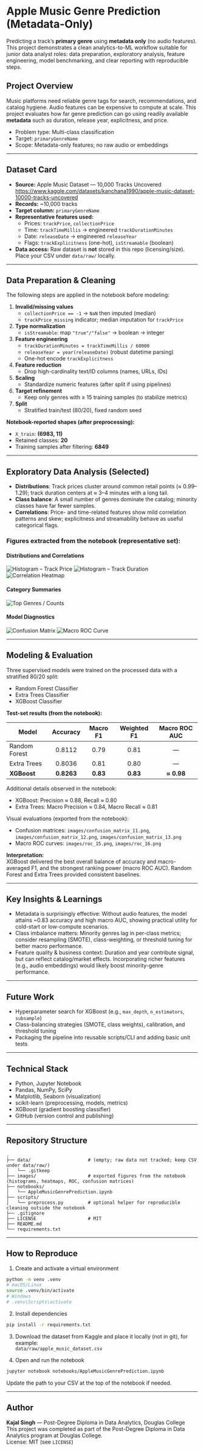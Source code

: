 # Apple Music Genre Prediction (Metadata-Only)

Predicting a track’s **primary genre** using **metadata only** (no audio features). This project demonstrates a clean analytics-to-ML workflow suitable for junior data analyst roles: data preparation, exploratory analysis, feature engineering, model benchmarking, and clear reporting with reproducible steps.

## Project Overview

Music platforms need reliable genre tags for search, recommendations, and catalog hygiene. Audio features can be expensive to compute at scale. This project evaluates how far genre prediction can go using readily available **metadata** such as duration, release year, explicitness, and price.

- Problem type: Multi-class classification  
- Target: `primaryGenreName`  
- Scope: Metadata-only features; no raw audio or embeddings

---

## Dataset Card

- **Source:** Apple Music Dataset — 10,000 Tracks Uncovered  
  https://www.kaggle.com/datasets/kanchana1990/apple-music-dataset-10000-tracks-uncovered
- **Records:** ~10,000 tracks
- **Target column:** `primaryGenreName`
- **Representative features used:**
  - Prices: `trackPrice`, `collectionPrice`
  - Time: `trackTimeMillis` → engineered `trackDurationMinutes`
  - Date: `releaseDate` → engineered `releaseYear`
  - Flags: `trackExplicitness` (one-hot), `isStreamable` (boolean)
- **Data access:** Raw dataset is **not** stored in this repo (licensing/size). Place your CSV under `data/raw/` locally.

---

## Data Preparation & Cleaning

The following steps are applied in the notebook before modeling:

1. **Invalid/missing values**
   - `collectionPrice == -1` → `NaN` then imputed (median)
   - `trackPrice_missing` indicator; median imputation for `trackPrice`
2. **Type normalization**
   - `isStreamable`: map `"true"/"false"` → boolean → integer
3. **Feature engineering**
   - `trackDurationMinutes = trackTimeMillis / 60000`
   - `releaseYear = year(releaseDate)` (robust datetime parsing)
   - One-hot encode `trackExplicitness`
4. **Feature reduction**
   - Drop high-cardinality text/ID columns (names, URLs, IDs)
5. **Scaling**
   - Standardize numeric features (after split if using pipelines)
6. **Target refinement**
   - Keep only genres with ≥ 15 training samples (to stabilize metrics)
7. **Split**
   - Stratified train/test (80/20), fixed random seed

**Notebook-reported shapes (after preprocessing):**
- `X_train`: **(6983, 11)**
- Retained classes: **20**
- Training samples after filtering: **6849**

---

## Exploratory Data Analysis (Selected)

- **Distributions**: Track prices cluster around common retail points (≈ $0.99–$1.29); track duration centers at ≈ 3–4 minutes with a long tail.
- **Class balance**: A small number of genres dominate the catalog; minority classes have far fewer samples.
- **Correlations**: Price- and time-related features show mild correlation patterns and skew; explicitness and streamability behave as useful categorical flags.

### Figures extracted from the notebook (representative set):

#### Distributions and Correlations
![Histogram – Track Price](images/histogram_01.png)
![Histogram – Track Duration](images/histogram_02.png)
![Correlation Heatmap](images/heatmap_07.png)

#### Category Summaries
![Top Genres / Counts](images/barplot_03.png)

#### Model Diagnostics
![Confusion Matrix](images/confusion_matrix_11.png)
![Macro ROC Curve](images/roc_15.png)


---

## Modeling & Evaluation

Three supervised models were trained on the processed data with a stratified 80/20 split:

- Random Forest Classifier  
- Extra Trees Classifier  
- XGBoost Classifier

**Test-set results (from the notebook):**

| Model                    | Accuracy | Macro F1 | Weighted F1 | Macro ROC AUC |
|--------------------------|:--------:|:--------:|:-----------:|:-------------:|
| Random Forest            | 0.8112   | 0.79     | 0.81        | —             |
| Extra Trees              | 0.8036   | 0.81     | 0.80        | —             |
| **XGBoost**              | **0.8263** | **0.83** | **0.83**   | **≈ 0.98**    |

Additional details observed in the notebook:
- XGBoost: Precision ≈ 0.88, Recall ≈ 0.80  
- Extra Trees: Macro Precision ≈ 0.84, Macro Recall ≈ 0.81

Visual evaluations (exported from the notebook):
- Confusion matrices: `images/confusion_matrix_11.png`, `images/confusion_matrix_12.png`, `images/confusion_matrix_13.png`
- Macro ROC curves: `images/roc_15.png`, `images/roc_16.png`

**Interpretation:**  
XGBoost delivered the best overall balance of accuracy and macro-averaged F1, and the strongest ranking power (macro ROC AUC). Random Forest and Extra Trees provided consistent baselines.

---

## Key Insights & Learnings

- Metadata is surprisingly effective: Without audio features, the model attains ~0.83 accuracy and high macro AUC, showing practical utility for cold-start or low-compute scenarios.
- Class imbalance matters: Minority genres lag in per-class metrics; consider resampling (SMOTE), class-weighting, or threshold tuning for better macro performance.
- Feature quality & business context: Duration and year contribute signal, but can reflect catalog/market effects. Incorporating richer features (e.g., audio embeddings) would likely boost minority-genre performance.

---

## Future Work

- Hyperparameter search for XGBoost (e.g., `max_depth`, `n_estimators`, `subsample`)
- Class-balancing strategies (SMOTE, class weights), calibration, and threshold tuning
- Packaging the pipeline into reusable scripts/CLI and adding basic unit tests

---

## Technical Stack

- Python, Jupyter Notebook  
- Pandas, NumPy, SciPy  
- Matplotlib, Seaborn (visualization)  
- scikit-learn (preprocessing, models, metrics)  
- XGBoost (gradient boosting classifier)  
- GitHub (version control and publishing)

---

## Repository Structure

```
.
├── data/                     # (empty; raw data not tracked; keep CSV under data/raw/)
│   └── .gitkeep
├── images/                   # exported figures from the notebook (histograms, heatmaps, ROC, confusion matrices)
├── notebooks/
│   └── AppleMusicGenrePrediction.ipynb
├── scripts/
│   └── preprocess.py         # optional helper for reproducible cleaning outside the notebook
├── .gitignore
├── LICENSE                   # MIT
├── README.md
└── requirements.txt
```

---

## How to Reproduce

1) Create and activate a virtual environment  
```bash
python -m venv .venv
# macOS/Linux
source .venv/bin/activate
# Windows
# .venv\Scripts\activate
```

2) Install dependencies  
```bash
pip install -r requirements.txt
```

3) Download the dataset from Kaggle and place it locally (not in git), for example:  
`data/raw/apple_music_dataset.csv`

4) Open and run the notebook  
```bash
jupyter notebook notebooks/AppleMusicGenrePrediction.ipynb
```

Update the path to your CSV at the top of the notebook if needed.

---

## Author

**Kajal Singh** — Post-Degree Diploma in Data Analytics, Douglas College  
This project was completed as part of the Post-Degree Diploma in Data Analytics program at Douglas College.  
License: MIT (see `LICENSE`)
